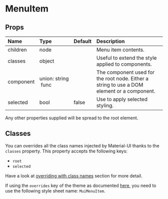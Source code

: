 # MenuItem



## Props
| Name | Type | Default | Description |
|:-----|:-----|:--------|:------------|
| children | node |  | Menu item contents. |
| classes | object |  | Useful to extend the style applied to components. |
| component | union:&nbsp;string<br>&nbsp;func<br> |  | The component used for the root node. Either a string to use a DOM element or a component. |
| selected | bool | false | Use to apply selected styling. |

Any other properties supplied will be spread to the root element.

## Classes

You can overrides all the class names injected by Material-UI thanks to the `classes` property.
This property accepts the following keys:
- `root`
- `selected`

Have a look at [overriding with class names](/customization/overrides#overriding-with-class-names)
section for more detail.

If using the `overrides` key of the theme as documented
[here](/customization/themes#customizing-all-instances-of-a-component-type),
you need to use the following style sheet name: `MuiMenuItem`.
